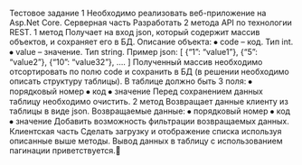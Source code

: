 Тестовое задание 1
Необходимо реализовать веб-приложение на Asp.Net Core.
Серверная часть
Разработать 2 метода API по технологии REST.
1 метод
Получает на вход json, который содержит массив объектов, и сохраняет его в БД. 
Описание объекта:
⦁	code – код. Тип int.
⦁	value – значение. Тип string.
Пример json:
[
	{“1”: “value1”},
	{“5”: “value2”},
{“10”: “value32”},
….
]
Полученный массив необходимо отсортировать по полю code и сохранить в БД (в решении необходимо описать структуру таблицы). 
В таблице должно быть 3 поля:
⦁	порядковый номер
⦁	код
⦁	значение
Перед сохранением данных таблицу необходимо очистить.
2 метод
Возвращает данные клиенту из таблицы в виде json. 
Возвращаемые данные:
⦁	порядковый номер
⦁	код
⦁	значение
Добавить возможность фильтрации возвращаемых данных.
Клиентская часть
Сделать загрузку и отображение списка используя описанные выше методы. Вывод данных в таблицу с использованием пагинации приветствуется.
